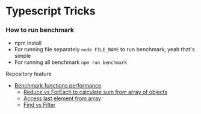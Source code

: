 # Typescript Tricks

### How to run benchmark
- npm install
- For running file separately `node FILE_NAME` to run benchmark, yeah that's simple
- For running all benchmark `npm run benchmark`

Repository feature
- [Benchmark functions performance](Benchmark)
    - [Reduce vs ForEach to calculate sum from array of objects](Benchmark/topics/reduce-foreach.js)
    - [Access last element from array](Benchmark/topics/array-last-element.js)
    - [Find vs Filter](Benchmark/topics/find-filter.js) 